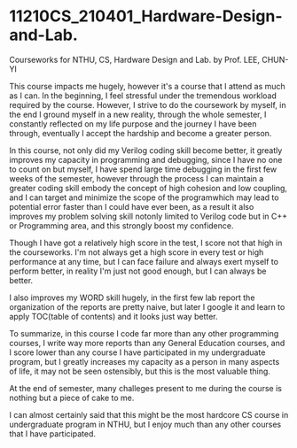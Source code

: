 # 11210CS_210401_Hardware-Design-and-Lab.
Courseworks for NTHU, CS, Hardware Design and Lab. by Prof. LEE, CHUN-YI


This course impacts me hugely, however it's a course that I attend as much as I can.
In the beginning, I feel stressful under the tremendous workload required by the course.
However, I strive to do the coursework by myself, in the end I ground myself in a new reality,
through the whole semester, I constantly reflected on my life purpose and the journey I have been through, 
eventually I accept the hardship and become a greater person.

In this course, not only did my Verilog coding skill become better, it greatly improves my capacity in programming 
and debugging, since I have no one to count on but myself, I have spend large time debugging in the first few weeks of 
the semester, however through the process I can maintain a greater coding skill embody the concept of high cohesion and low coupling,
and I can target and minimize the scope of the programwhich may lead to potential error faster than I could have ever been, 
as a result it also improves my problem solving skill notonly limited to Verilog code but in C++ or Programming area, 
and this strongly boost my confidence.

Though I have got a relatively high score in the test, I score not that high in the courseworks.
I'm not always get a high score in every test or high performance at any time, but I can face failure
and always exert myself to perform better, in reality I'm just not good enough, but I can always be better.

I also improves my WORD skill hugely, in the first few lab report the organization of the reports are pretty naive, but
later I google it and learn to apply TOC(table of contents) and it looks just way better.

To summarize, in this course I code far more than any other programming courses, I write way more reports than any General Education courses, 
and I score lower than any course I have participated in my undergraduate program, but I greatly increases my capacity as a person in many aspects
of life, it may not be seen ostensibly, but this is the most valuable thing. 

At the end of semester, many challeges present to me during the course is nothing but a piece of cake to me.

I can almost certainly said that this might be the most hardcore CS course in undergraduate program in NTHU, 
but I enjoy much than any other courses that I have participated.
